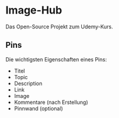 # Image-Hub

Das Open-Source Projekt zum Udemy-Kurs.

## Pins

Die wichtigsten Eigenschaften eines Pins:
- Titel
- Topic
- Description
- Link
- Image
- Kommentare (nach Erstellung)
- Pinnwand (optional)